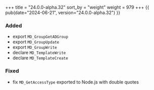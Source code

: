 +++
title = "24.0.0-alpha.32"
sort_by = "weight"
weight = 979
+++
{{ pub(date="2024-06-21", version="24.0.0-alpha.32") }}

### Added

- export `MD_GroupGetADGroup`
- export `MD_GroupUpdate`
- export `MD_GroupWrite`
- declare `MD_TemplateWrite`
- declare `MD_TemplateCreate`

### Fixed

- fix `MD_GetAccessType` exported to Node.js with double quotes
